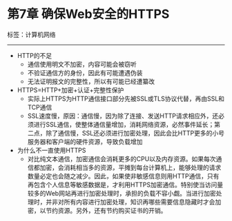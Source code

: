 # 第7章 确保Web安全的HTTPS

标签：计算机网络

---

- HTTP的不足
	- 通信使用明文不加密，内容可能会被窃听
	- 不验证通信方的身份，因此有可能遭遇伪装
	- 无法证明报文的完整性，所以有可能已经遭纂改
- HTTPS=HTTP+加密+认证+完整性保护
	- 实际上HTTPS为HTTP通信接口部分先被SSL或TLS协议代替，再由SSL和TCP通信
	- SSL速度慢，原因：通信慢，因为除了连接、发送HTTP请求相应外，还必须进行SSL通信，使整体通信量增加，消耗网络资源，必然事件延长；第二点，除了通信慢，SSL还必须进行加密处理，因此会比HTTP更多的小号服务器和客户端的硬件资源，导致负载增加
- 为什么不一直使用HTTPS
	- 对比纯文本通信，加密通信会消耗更多的CPU以及内存资源。如果每次通信都加密，会消耗相当多的资源，平摊到每台计算机上，能够处理的请求数量必定也会随之减少。因此，如果使非敏感信息则用HTTP通信，只有再包含个人信息等敏感数据是，才利用HTTPS加密通信。特别使当访问量较多的Web网站再进行加密处理时，承担的负载不容小觑。当进行加密处理时，并非对所有内容进行加密处理，知识再哪些需要信息隐藏时才会加密，以节约资源。另外，还有节约购买证书的开销。
